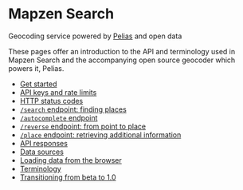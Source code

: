 # Mapzen Search

Geocoding service powered by [Pelias](https://github.com/pelias/pelias) and open data

These pages offer an introduction to the API and terminology used in Mapzen Search and the accompanying open source geocoder which powers it, Pelias.

- [Get started](/get-started.md)
 - [API keys and rate limits](/api-keys-rate-limits.md)
 - [HTTP status codes](/http-status-codes.md)
 - [`/search` endpoint: finding places](/search.md)
 - [`/autocomplete` endpoint](/autocomplete.md)
 - [`/reverse` endpoint: from point to place](/reverse.md)
 - [`/place` endpoint: retrieving additional information](/place.md)
 - [API responses](/response.md)
 - [Data sources](/data-sources.md)
 - [Loading data from the browser](/use-cors.md)
 - [Terminology](/glossary.md)
- [Transitioning from beta to 1.0](/transition-from-beta.md)
